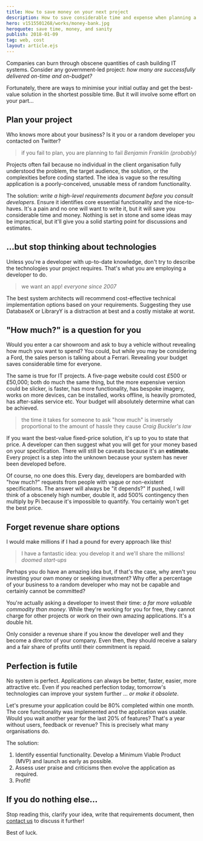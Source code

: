```yaml
---
title: How to save money on your next project
description: How to save considerable time and expense when planning a new development task.
hero: v1515501268/works/money-bank.jpg
heroquote: save time, money, and sanity
publish: 2018-01-09
tag: web, cost
layout: article.ejs
---
```


Companies can burn through obscene quantities of cash building IT systems. Consider any government-led project: *how many are successfully delivered on-time and on-budget?*

Fortunately, there are ways to minimise your initial outlay and get the best-value solution in the shortest possible time. But it will involve some effort on your part&hellip;


## Plan your project

Who knows more about your business? Is it you or a random developer you contacted on Twitter?

> if you fail to plan, you are planning to fail
<cite>Benjamin Franklin (probably)</cite>

Projects often fail because no individual in the client organisation fully understood the problem, the target audience, the solution, or the complexities before coding started. The idea is vague so the resulting application is a poorly-conceived, unusable mess of random functionality.

The solution: *write a high-level requirements document before you consult developers*. Ensure it identifies core essential functionality and the nice-to-haves. It's a pain and no one will want to write it, but it will save you considerable time and money. Nothing is set in stone and some ideas may be impractical, but it'll give you a solid starting point for discussions and estimates.


## &hellip;but stop thinking about technologies

Unless you're a developer with up-to-date knowledge, don't try to describe the technologies your project requires. That's what you are employing a developer to do.

> we want an app!
<cite>everyone since 2007</cite>

The best system architects will recommend cost-effective technical implementation options based on your requirements. Suggesting they use DatabaseX or LibraryY is a distraction at best and a costly mistake at worst.


## "How much?" is a question for you

Would you enter a car showroom and ask to buy a vehicle without revealing how much you want to spend? You could, but while you may be considering a Ford, the sales person is talking about a Ferrari. Revealing your budget saves considerable time for everyone.

The same is true for IT projects. A five-page website could cost £500 or £50,000; both do much the same thing, but the more expensive version could be slicker, is faster, has more functionality, has bespoke imagery, works on more devices, can be installed, works offline, is heavily promoted, has after-sales service etc. Your budget will absolutely determine what can be achieved.

> the time it takes for someone to ask "how much" is inversely proportional to the amount of hassle they cause
<cite>Craig Buckler's law</cite>

If you want the best-value fixed-price solution, it's up to you to state that price. A developer can then suggest what you will get for your money based on your specification. There will still be caveats because it's an **estimate**. Every project is a step into the unknown because your system has never been developed before.

Of course, no one does this. Every day, developers are bombarded with "how much?" requests from people with vague or non-existent specifications. The answer will always be "it depends?" If pushed, I will think of a obscenely high number, double it, add 500% contingency then multiply by Pi because it's impossible to quantify. You certainly won't get the best price.


## Forget revenue share options

I would make millions if I had a pound for every approach like this!

> I have a fantastic idea: you develop it and we'll share the millions!
<cite>doomed start-ups</cite>

Perhaps you do have an amazing idea but, if that's the case, why aren't you investing your own money or seeking investment? Why offer a percentage of your business to a random developer who may not be capable and certainly cannot be committed?

You're actually asking a developer to invest their time: *a far more valuable commodity than money*. While they're working for you for free, they cannot charge for other projects or work on their own amazing applications. It's a double hit.

Only consider a revenue share if you know the developer well and they become a director of your company. Even then, they should receive a salary and a fair share of profits until their commitment is repaid.


## Perfection is futile

No system is perfect. Applications can always be better, faster, easier, more attractive etc. Even if you reached perfection today, tomorrow's technologies can improve your system further &hellip; *or make it obsolete*.

Let's presume your application could be 80% completed within one month. The core functionality was implemented and the application was usable. Would you wait another year for the last 20% of features? That's a year without users, feedback or revenue? This is precisely what many organisations do.

The solution:

1. Identify essential functionality. Develop a Minimum Viable Product (MVP) and launch as early as possible.
1. Assess user praise and criticisms then evolve the application as required.
1. Profit!


## If you do nothing else&hellip;

Stop reading this, clarify your idea, write that requirements document, then [contact us]([root]contact/) to discuss it further!

Best of luck.
